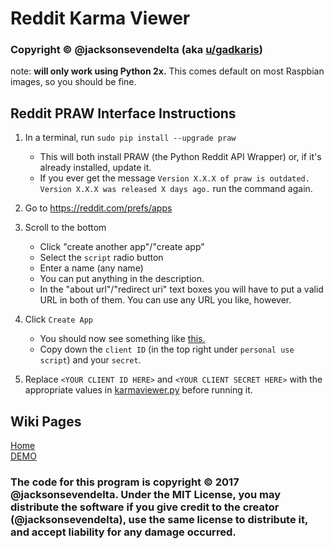 # Reddit Karma Viewer
### Copyright © @jacksonsevendelta (aka [u/gadkaris](https://reddit.com/u/gadkaris))

note: **will only work using Python 2x.** This comes default on most Raspbian images, so you should be fine.

## Reddit PRAW Interface Instructions
1. In a terminal, run `sudo pip install --upgrade praw`
    - This will both install PRAW (the Python Reddit API Wrapper) or, if it's already installed, update it.
    - If you ever get the message `Version X.X.X of praw is outdated. Version X.X.X was released X days ago.` run the command again.
2. Go to https://reddit.com/prefs/apps
3. Scroll to the bottom
    - Click "create another app"/"create app"
    - Select the `script` radio button
    - Enter a name (any name)
    - You can put anything in the description.
    - In the "about url"/"redirect uri" text boxes you will have to put a valid URL in both of them. You can use any URL you like, however.

4. Click `Create App`
    - You should now see something like [this.](http://imgur.com/a/rebym)
    - Copy down the `client ID` (in the top right under `personal use script`) and your `secret`.

5. Replace `<YOUR CLIENT ID HERE>` and `<YOUR CLIENT SECRET HERE>` with the appropriate values in [karmaviewer.py](https://github.com/jacksonsevendelta/Reddit-Karma-Viewer/karmaviewer.py) before running it.

## Wiki Pages
[Home](https://github.com/jacksonsevendelta/RedditKarmaViewer/wiki)  
[DEMO](https://github.com/jacksonsevendelta/RedditKarmaViewer/wiki/DEMO)  

### The code for this program is copyright © 2017 @jacksonsevendelta. Under the MIT License, you may distribute the software if you give credit to the creator (@jacksonsevendelta), use the same license to distribute it, and accept liability for any damage occurred.
